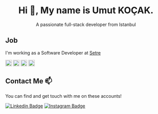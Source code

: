 ### <h1 align="center">Hi 👋, My name is Umut KOÇAK. </h1>

<p align="center">A passionate full-stack developer from Istanbul</p>


## Job

I'm working as a Software Developer at [Setre](http://setre.com.tr)

<p align="left"><img src="https://konpa.github.io/devicon/devicon.git/icons/react/react-original-wordmark.svg" alt="react" width="20" height="20"/> <img src="https://konpa.github.io/devicon/devicon.git/icons/csharp/csharp-original.svg" alt="csharp" width="20" height="20"/> <img src="https://konpa.github.io/devicon/devicon.git/icons/javascript/javascript-original.svg" alt="javascript" width="20" height="20"/> <img src="https://konpa.github.io/devicon/devicon.git/icons/typescript/typescript-original.svg" alt="typescript" width="20" height="20"/></p>

## Contact Me 📫

You can find and get touch with me on these accounts!

[![Linkedin Badge](https://img.shields.io/badge/umutkocak-follow%20on%20linkedin-blue?style=for-the-badge&logo=linkedin)](https://www.linkedin.com/in/umutkocak/)
[![Instagram Badge](https://img.shields.io/badge/umutkocak-follow%20on%20instagram-blue?style=for-the-badge&logo=instagram)](https://instagram.com/umutkocak15/)


